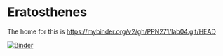 # Eratosthenes

The home for this is https://mybinder.org/v2/gh/PPN271/lab04.git/HEAD

[![Binder](https://mybinder.org/badge_logo.svg)](https://mybinder.org/v2/gh/UCB-stat-159-s23/hw02-PPN271.git/main?labpath=LOSC_Event_tutorial.ipynb)
